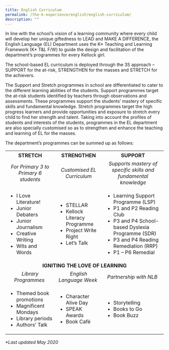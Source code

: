 ```yaml
---
title: English Curriculum
permalink: /the-k-experience/english/english-curriculum/
description: ""
---
```

<p>In line with the school&rsquo;s vision of a learning community where every child will develop her unique giftedness to LEAD and MAKE A DIFFERENCE, the English Language (EL) Department uses the K* Teaching and Learning Framework (K* T&amp;L F/W) to guide the design and facilitation of the department&rsquo;s programmes for every Kellock girl.&nbsp;</p>
<p>The school-based EL curriculum is deployed through the 3S approach &ndash; SUPPORT for the at-risk, STRENGTHEN for the masses and STRETCH for the achievers.</p>
<p>The Support and Stretch programmes in school are differentiated to cater to the different learning abilities of the students. Support programmes target the at-risk students identified by teachers through observations and assessments. These programmes support the students&rsquo; mastery of specific skills and fundamental knowledge. Stretch programmes target the high progress learners and provide opportunities and exposure to stretch every child to find her strength and talent. Taking into account the profiles of students and interests of the students, programmes in the EL department are also specially customised so as to strengthen and enhance the teaching and learning of EL for the masses.&nbsp;</p>
<p>The department&rsquo;s programmes can be summed up as follows:</p>
<table>
<tbody>
<tr>
<th style="text-align: center;">STRETCH</th>
<th style="text-align: center;">STRENGTHEN</th>
<th style="text-align: center;">SUPPORT</th>
</tr>
<tr>
<td style="text-align: center;"><em>For Primary 3 to Primary 6 students</em></td>
<td style="text-align: center;"><em>Customised EL Curriculum</em></td>
<td style="text-align: center;"><em>Supports mastery of specific skills and fundamental knowledge</em></td>
</tr>
<tr>
<td>
<ul>
<li>I Love Literature!</li>
<li>Junior Debaters</li>
<li>Junior Journalism</li>
<li>Creative Writing&nbsp;</li>
<li>Wits and Words</li>
</ul>
</td>
<td>
<ul>
<li>STELLAR</li>
<li>Kellock Literacy Programme</li>
<li>Project Write Right</li>
<li>Let&rsquo;s Talk</li>
</ul>
</td>
<td>
<ul>
<li>Learning Support Programme (LSP)</li>
<li>P1 and P2 Reading Club</li>
<li>P3 and P4 School-based Dyslexia Programme (SDR)</li>
<li>P3 and P4 Reading Remediation (RRP)</li>
<li>P1 &ndash; P6 Remedial&nbsp;</li>
</ul>
</td>
</tr>
<tr>
<td style="text-align: center;" colspan="3"><strong>IGNITING THE LOVE OF LEARNING </strong></td>
</tr>
<tr>
<td style="text-align: center;"><em>Library Programmes&nbsp;</em></td>
<td style="text-align: center;"><em>English Language Week&nbsp;</em></td>
<td style="text-align: center;"><em>Partnership with NLB&nbsp;</em></td>
</tr>
<tr>
<td>
<ul>
<li>Themed book promotions</li>
<li>Magnificent Mondays</li>
<li>Library periods</li>
<li>Authors&rsquo; Talk</li>
</ul>
</td>
<td>
<ul>
<li>Character Alive Day</li>
<li>SPEAK Awards</li>
<li>Book Caf&eacute;</li>
</ul>
</td>
<td>
<ul>
<li>Storytelling</li>
<li>Books to Go</li>
<li>Book Buzz</li>
</ul>
</td>
</tr>
</tbody>
</table>
<p><em>*Last updated May 2020</em></p>